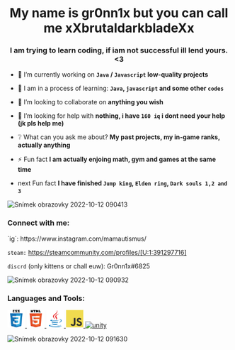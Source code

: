 <h1 align="center">My name is gr0nn1x but you can call me xXbrutaldarkbladeXx</h1>
<h3 align="center">I am trying to learn coding, if iam not successful ill lend yours.<3</h3>

- 🔭 I’m currently working on **`Java` / `Javascript` low-quality projects**

- 🌱 I am in a process of learning: **`Java`, `javascript` and some other `codes`**

- 👯 I’m looking to collaborate on **anything you wish**

- 🤝 I’m looking for help with **nothing, i have `160 iq` i dont need your help (jk pls help me)**

- ❔ What can you ask me about? **My past projects, my in-game ranks, actually anything**

- ⚡ Fun fact **I am actually enjoing math, gym and games at the same time**
- next Fun fact **I have finished `Jump king`, `Elden ring`, `Dark souls 1,2 and 3`**
  
  
  
![Snímek obrazovky 2022-10-12 090413](https://user-images.githubusercontent.com/100243642/195272949-e0a22d29-0f0f-4eaa-9bc4-5f507b5ab6f4.png)

  
<h3 align="left">Connect with me:</h3>
`ig`: https://www.instagram.com/mamautismus/
  
`steam:` https://steamcommunity.com/profiles/[U:1:391297716] 

`discrd` (only kittens or chall euw): Gr0nn1x#6825
<p align="left">
</p>

![Snímek obrazovky 2022-10-12 090932](https://user-images.githubusercontent.com/100243642/195273943-ebf67541-8a12-4dfd-b84a-e0145d3cd5ab.png)


<h3 align="left">Languages and Tools:</h3>
<p align="left"> <a href="https://www.w3schools.com/css/" target="_blank" rel="noreferrer"> <img src="https://raw.githubusercontent.com/devicons/devicon/master/icons/css3/css3-original-wordmark.svg" alt="css3" width="40" height="40"/> </a> <a href="https://www.w3.org/html/" target="_blank" rel="noreferrer"> <img src="https://raw.githubusercontent.com/devicons/devicon/master/icons/html5/html5-original-wordmark.svg" alt="html5" width="40" height="40"/> </a> <a href="https://www.java.com" target="_blank" rel="noreferrer"> <img src="https://raw.githubusercontent.com/devicons/devicon/master/icons/java/java-original.svg" alt="java" width="40" height="40"/> </a> <a href="https://developer.mozilla.org/en-US/docs/Web/JavaScript" target="_blank" rel="noreferrer"> <img src="https://raw.githubusercontent.com/devicons/devicon/master/icons/javascript/javascript-original.svg" alt="javascript" width="40" height="40"/> </a> <a href="https://unity.com/" target="_blank" rel="noreferrer"> <img src="https://www.vectorlogo.zone/logos/unity3d/unity3d-icon.svg" alt="unity" width="40" height="40"/> </a> </p>

  
  ![Snímek obrazovky 2022-10-12 091630](https://user-images.githubusercontent.com/100243642/195275322-3103cadd-08d4-47ad-9aee-51c8385b2212.png)
  
  
  
